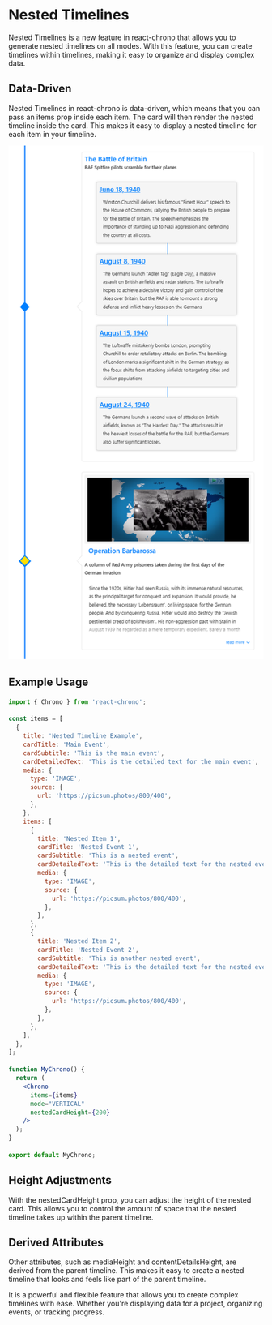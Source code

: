 # Nested Timelines

Nested Timelines is a new feature in react-chrono that allows you to generate nested timelines on all modes. With this feature, you can create timelines within timelines, making it easy to organize and display complex data.

## Data-Driven

Nested Timelines in react-chrono is data-driven, which means that you can pass an items prop inside each item. The card will then render the nested timeline inside the card. This makes it easy to display a nested timeline for each item in your timeline.

![nested](nested.png)

## Example Usage

```jsx
import { Chrono } from 'react-chrono';

const items = [
  {
    title: 'Nested Timeline Example',
    cardTitle: 'Main Event',
    cardSubtitle: 'This is the main event',
    cardDetailedText: 'This is the detailed text for the main event',
    media: {
      type: 'IMAGE',
      source: {
        url: 'https://picsum.photos/800/400',
      },
    },
    items: [
      {
        title: 'Nested Item 1',
        cardTitle: 'Nested Event 1',
        cardSubtitle: 'This is a nested event',
        cardDetailedText: 'This is the detailed text for the nested event 1',
        media: {
          type: 'IMAGE',
          source: {
            url: 'https://picsum.photos/800/400',
          },
        },
      },
      {
        title: 'Nested Item 2',
        cardTitle: 'Nested Event 2',
        cardSubtitle: 'This is another nested event',
        cardDetailedText: 'This is the detailed text for the nested event 2',
        media: {
          type: 'IMAGE',
          source: {
            url: 'https://picsum.photos/800/400',
          },
        },
      },
    ],
  },
];

function MyChrono() {
  return (
    <Chrono
      items={items}
      mode="VERTICAL"
      nestedCardHeight={200}
    />
  );
}

export default MyChrono;

```

## Height Adjustments

With the nestedCardHeight prop, you can adjust the height of the nested card. This allows you to control the amount of space that the nested timeline takes up within the parent timeline.

## Derived Attributes

Other attributes, such as mediaHeight and contentDetailsHeight, are derived from the parent timeline. This makes it easy to create a nested timeline that looks and feels like part of the parent timeline.

It is a powerful and flexible feature that allows you to create complex timelines with ease. Whether you're displaying data for a project, organizing events, or tracking progress.
